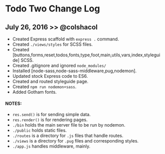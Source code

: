 # Todo Two Change Log


## July 26, 2016 >> @colshacol
- Created Express scaffold with `express .` command.
- Created `./views/styles` for SCSS files.
- Created [buttons,forms,reset,todos,fonts,type,foot,main,utils,vars,index,styleguide] SCSS.
- Created .gitignore and ignored `node_modules/`
- Installed [node-sass,node-sass-middleware,pug,nodemon].
- Updated stock Express code to ES6.
- Created and routed styleguide page.
- Created `npm run nodemon+sass`.
- Added Gotham fonts.


#### NOTES:
- `res.send()` is for sending simple data.
- `res.render()` is for rendering pages.
- `./bin` holds the main server file to be run by nodemon.
- `./public` holds static files.
- `./routes` is a directory for `.js` files that handle routes.
- `./views` is a directory for `.pug` files and corresponding styles.
- `./app.js` handles middleware, mainly.
